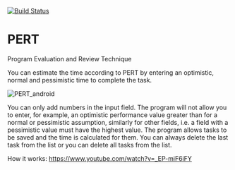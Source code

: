 [![Build Status](https://travis-ci.org/olekstomek/PERT.svg?branch=master)](https://travis-ci.org/olekstomek/PERT)
# PERT
Program Evaluation and Review Technique

You can estimate the time according to PERT by entering an optimistic, normal and pessimistic time to complete the task.

![PERT_android](https://user-images.githubusercontent.com/26818304/63643447-8cd86580-c6d0-11e9-9f1e-4859b4ba8785.png)


You can only add numbers in the input field. The program will not allow you to enter, for example, an optimistic performance value greater than for a normal or pessimistic assumption, similarly for other fields, i.e. a field with a pessimistic value must have the highest value.
The program allows tasks to be saved and the time is calculated for them. You can always delete the last task from the list or you can delete all tasks from the list.

How it works: https://www.youtube.com/watch?v=_EP-miF6iFY
